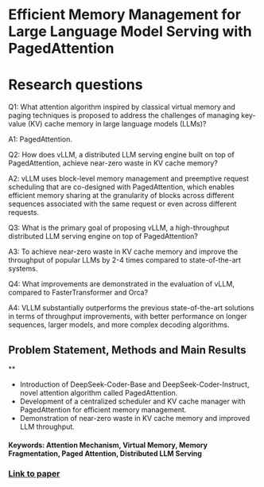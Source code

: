 # Efficient Memory Management for Large Language Model Serving with PagedAttention

# Research questions
Q1: What attention algorithm inspired by classical virtual memory and paging techniques is proposed to address the challenges of managing key-value (KV) cache memory in large language models (LLMs)?

A1: PagedAttention.

Q2: How does vLLM, a distributed LLM serving engine built on top of PagedAttention, achieve near-zero waste in KV cache memory?

A2: vLLM uses block-level memory management and preemptive request scheduling that are co-designed with PagedAttention, which enables efficient memory sharing at the granularity of blocks across different sequences associated with the same request or even across different requests.

Q3: What is the primary goal of proposing vLLM, a high-throughput distributed LLM serving engine on top of PagedAttention?

A3: To achieve near-zero waste in KV cache memory and improve the throughput of popular LLMs by 2-4 times compared to state-of-the-art systems.

Q4: What improvements are demonstrated in the evaluation of vLLM, compared to FasterTransformer and Orca?

A4: VLLM substantially outperforms the previous state-of-the-art solutions in terms of throughput improvements, with better performance on longer sequences, larger models, and more complex decoding algorithms.

## Problem Statement, Methods and Main Results
**

* Introduction of DeepSeek-Coder-Base and DeepSeek-Coder-Instruct, novel attention algorithm called PagedAttention.
* Development of a centralized scheduler and KV cache manager with PagedAttention for efficient memory management.
* Demonstration of near-zero waste in KV cache memory and improved LLM throughput.

#### Keywords: Attention Mechanism, Virtual Memory, Memory Fragmentation, Paged Attention, Distributed LLM Serving


### [Link to paper](https://arxiv.org/abs/2309.06180v1)
